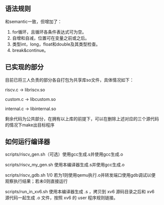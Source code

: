 ## 语法规则

和semantic一致，但增加了：
1. for循环，且循环各条件表达式可为空。
1. 自增和自减，位置可在变量之前或之后。
1. 类型int，long，float和double及其类型检查。
1. break&continue。

## 已实现的部分

目前已将三人负责的部分各自打包为共享库so文件，具体情况如下：

riscv.c -> libriscv.so

custom.c -> libcustom.so

internal.c -> libinternal.so

剩余代码为公共部分，在拥有以上库的前提下，可以在删除上述对应的三个源代码的情况下make出目标程序

## 如何运行编译器

scripts/riscv_gen.sh（可选）使用gcc生成.s并使用gcc生成.o

scripts/riscv_my_gen.sh     使用本编译器生成.s并使用gcc生成.o

scripts/riscv_gdb.sh 1/0    若为1则使用qemu执行.o并转发端口使用gdb调试以便观察执行结果；若未0则直接运行

scripts/run_in_xv6.sh       使用本编译器生成 .s ，拷贝到 xv6 源码目录之后和 xv6 源代码一起生成 .o 文件，按照 xv6 的 user 程序规则链接。